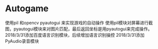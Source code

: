 # Autogame
使用pil 和opencv pyautogui 来实现游戏的自动操作
使用pil模块对屏幕进行截图，pyautogui模块来对图片匹配，最后返回坐标是用pyautogui来完成操作。
2018/3/31添加百度语言识别模块，后续增加语言识别操控
2018/3/31添加PyAudio录音模块

